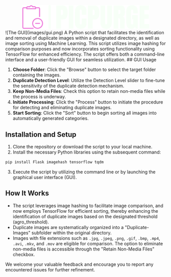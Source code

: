 <div style="text-align:center">
  <img src="./images/logo-no-background.png" alt="Alt text" width="400">
</div>
![The GUI](images/gui.png)
A Python script that facilitates the identification and removal of duplicate images within a designated directory, as well as image sorting using Machine Learning. This script utilizes image hashing for comparison purposes and now incorporates sorting functionality using TensorFlow for enhanced efficiency. The script offers both a command-line interface and a user-friendly GUI for seamless utilization.
## GUI Usage

1. **Choose Folder**: Click the "Browse" button to select the target folder containing the images.
2. **Duplicate Detection Level**: Utilize the Detection Level slider to fine-tune the sensitivity of the duplicate detection mechanism.
3. **Keep Non-Media Files**: Check this option to retain non-media files while the process is underway.
4. **Initiate Processing**: Click the "Process" button to initiate the procedure for detecting and eliminating duplicate images.
5. **Start Sorting**: Click the "Sort" button to begin sorting all images into automatically generated categories.

## Installation and Setup

1. Clone the repository or download the script to your local machine.
2. Install the necessary Python libraries using the subsequent command:

```sh
pip install Flask imagehash tensorflow tqdm
```

3. Execute the script by utilizing the command line or by launching the graphical user interface (GUI).

## How It Works

- The script leverages image hashing to facilitate image comparison, and now employs TensorFlow for efficient sorting, thereby enhancing the identification of duplicate images based on the designated threshold (agro_threshold).
- Duplicate images are systematically organized into a "Duplicate-Images" subfolder within the original directory.
- Images with file extensions such as `.jpg`, `.jpeg`, `.png`, `.gif`, `.bmp`, `.mp4`, `.avi`, `.mkv`, and `.mov` are eligible for comparison. The option to eliminate non-media files is accessible through the "Retain Non-Media Files" checkbox.

We welcome your valuable feedback and encourage you to report any encountered issues for further refinement.
